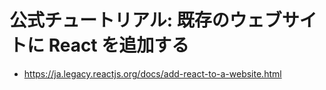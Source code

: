 # 公式チュートリアル: 既存のウェブサイトに React を追加する
- https://ja.legacy.reactjs.org/docs/add-react-to-a-website.html